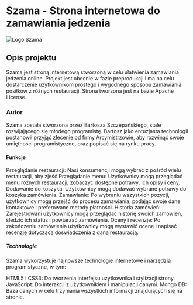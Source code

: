 # Szama - Strona internetowa do zamawiania jedzenia
![Logo Szama](https://img.freepik.com/darmowe-zdjecie/roznorodnosc-swiezych-smacznych-warzyw-na-ciemnym-tle_1220-4537.jpg?w=1060&t=st=1684585367~exp=1684585967~hmac=775820b005993713d83d0420cbe7eede9cdc2841136e14db3ce8e7491e88f139)

## Opis projektu
Szama jest stroną internetową stworzoną w celu ułatwienia zamawiania jedzenia online. Projekt jest obecnie w fazie preprodukcji i ma na celu dostarczenie użytkownikom prostego i wygodnego sposobu zamawiania posiłków z różnych restauracji. Strona tworzona jest na bazie Apache License.

### Autor
Szama została stworzona przez Bartosza Szczepańskiego, stale rozwijającego się młodego programistę. Bartosz jako entuzjasta technologii postanowił przyjąć zlecenie od firmy Arcymistrzowie, aby rozwinąć swoje umiętności programistyczne, oraz popisać się na rynku pracy.

#### Funkcje
Przeglądanie restauracji: Nasi konsumencji mogą wybrać z pośród wielu restauracji, aby zjeść
Przeglądanie menu: Użytkownicy mogą przeglądać menu różnych restauracji, zobaczyć dostępne potrawy, ich opisy i ceny.
Dodawanie do koszyka: Użytkownicy mogą dodawać wybrane potrawy do koszyka zamówienia.
Zamawianie: Po wybraniu wszystkich pozycji, użytkownicy mogą przejść do procesu zamawiania, podając swoje dane kontaktowe i preferowane metody płatności.
Historia zamówień: Zarejestrowani użytkownicy mogą przeglądać historię swoich zamówień, śledzić ich status i powtarzać zamówienia.
Oceny i recenzje: Po zakończeniu zamówienia użytkownicy mogą wystawić ocenę i napisać recenzję dotyczącą doświadczenia z daną restauracją.
##### Technologie
Szama wykorzystuje najnowsze technologie internetowe i narzędzia programistyczne, w tym:

HTML5 i CSS3: Do tworzenia interfejsu użytkownika i stylizacji strony.
JavaScript: Do interakcji z użytkownikiem i manipulacji danymi.
Mongo DB: Baza danych w celu trzymania wszystkich informacji znajdujących się na stronie.
